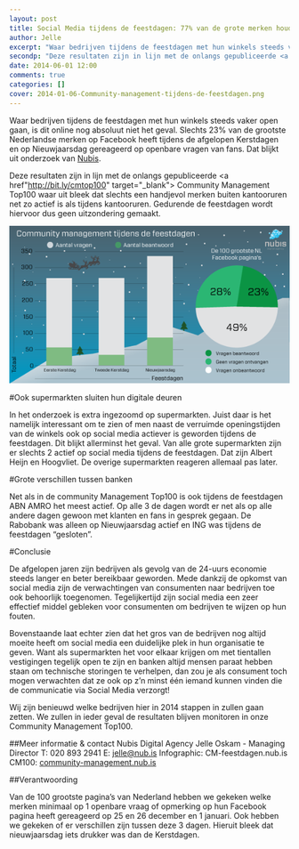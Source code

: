 ```yaml
---
layout: post
title: Social Media tijdens de feestdagen: 77% van de grote merken houdt digitale deuren gesloten
author: Jelle
excerpt: "Waar bedrijven tijdens de feestdagen met hun winkels steeds vaker open gaan, is dit online nog absoluut niet het geval. Slechts 23% van de grootste Nederlandse merken op Facebook heeft tijdens de afgelopen Kerstdagen en op nieuwjaarsdag gereageerd op openbare vragen van fans. Dat blijkt uit onderzoek van <a href="https://nub.is" target="_blank\">Nubis</a>."
secondp: "Deze resultaten zijn in lijn met de onlangs gepubliceerde <a href"http://bit.ly/cmtop100" target="_blank"> Community Management Top100</a> waar uit bleek dat slechts een handjevol merken buiten kantooruren net zo actief is als tijdens kantooruren. Gedurende de feestdagen wordt hiervoor dus geen uitzondering gemaakt.
date: 2014-06-01 12:00
comments: true
categories: []
cover: 2014-01-06-Community-management-tijdens-de-feestdagen.png
---
```


Waar bedrijven tijdens de feestdagen met hun winkels steeds vaker open gaan, is dit online nog absoluut niet het geval. Slechts 23% van de grootste Nederlandse merken op Facebook heeft tijdens de afgelopen Kerstdagen en op Nieuwjaarsdag gereageerd op openbare vragen van fans. Dat blijkt uit onderzoek van <a href="https://nub.is" target="_blank\">Nubis</a>.


Deze resultaten zijn in lijn met de onlangs gepubliceerde <a href"http://bit.ly/cmtop100" target="_blank"> Community Management Top100</a> waar uit bleek dat slechts een handjevol merken buiten kantooruren net zo actief is als tijdens kantooruren. Gedurende de feestdagen wordt hiervoor dus geen uitzondering gemaakt.


![Infograpic Community Management tijdens de feestdagen](/assets/blog/img/2014-01-06-Community-management-tijdens-de-feestdagen.png)


#Ook supermarkten sluiten hun digitale deuren

In het onderzoek is extra ingezoomd op supermarkten. Juist daar is het namelijk interessant om te zien of men naast de verruimde openingstijden van de winkels ook op social media actiever is geworden tijdens de feestdagen. Dit blijkt allerminst het geval. Van alle grote supermarkten zijn er slechts 2 actief op social media tijdens de feestdagen. Dat zijn Albert Heijn en Hoogvliet. De overige supermarkten reageren allemaal pas later.


#Grote verschillen tussen banken

Net als in de community Management Top100 is ook tijdens de feestdagen ABN AMRO het meest actief. Op alle 3 de dagen wordt er net als op alle andere dagen gewoon met klanten en fans in gesprek gegaan. De Rabobank was alleen op Nieuwjaarsdag actief en ING was tijdens de feestdagen “gesloten”.


#Conclusie

De afgelopen jaren zijn bedrijven als gevolg van de 24-uurs economie steeds langer en beter bereikbaar geworden. Mede dankzij de opkomst van social media zijn de verwachtingen van consumenten naar bedrijven toe ook behoorlijk toegenomen. Tegelijkertijd zijn social media een zeer effectief middel gebleken voor consumenten om bedrijven te wijzen op hun fouten.

Bovenstaande laat echter zien dat het gros van de bedrijven nog altijd moeite heeft om social media een duidelijke plek in hun organisatie te geven. Want als supermarkten het voor elkaar krijgen om met tientallen vestigingen tegelijk open te zijn en banken altijd mensen paraat hebben staan om technische storingen te verhelpen, dan zou je als consument toch mogen verwachten dat ze ook op z’n minst één iemand kunnen vinden die de communicatie via Social Media verzorgt!

Wij zijn benieuwd welke bedrijven hier in 2014 stappen in zullen gaan zetten. We zullen in ieder geval de resultaten blijven monitoren in onze Community Management Top100.


##Meer informatie & contact
Nubis Digital Agency
Jelle Oskam - Managing Director
T: 020 893 2941
E: <a href="mailto:jelle@nub.is">jelle@nub.is</a>
Infographic: CM-feestdagen.nub.is
CM100: <a href="community-management.nub.is">community-management.nub.is</a>


##Verantwoording

Van de 100 grootste pagina’s van Nederland hebben we gekeken welke merken minimaal op 1 openbare vraag of opmerking op hun Facebook pagina heeft gereageerd op 25 en 26 december en 1 januari. Ook hebben we gekeken of er verschillen zijn tussen deze 3 dagen. Hieruit bleek dat nieuwjaarsdag iets drukker was dan de Kerstdagen.
